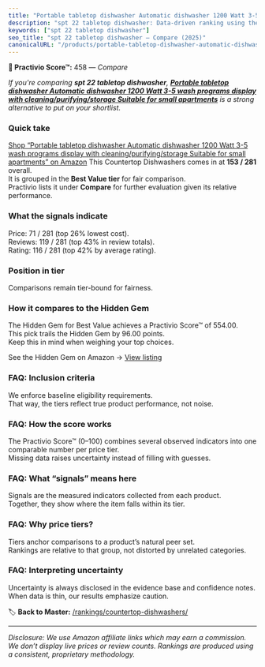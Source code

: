 ```yaml
---
title: "Portable tabletop dishwasher Automatic dishwasher 1200 Watt 3-5 wash programs display with cleaning/purifying/storage Suitable for small apartments"
description: "spt 22 tabletop dishwasher: Data-driven ranking using the Practivio Score™. Positioned by quality, value, demand, findability, momentum."
keywords: ["spt 22 tabletop dishwasher"]
seo_title: "spt 22 tabletop dishwasher — Compare (2025)"
canonicalURL: "/products/portable-tabletop-dishwasher-automatic-dishwasher-1200-watt-3-5-wash-programs-display-with-cleaningpurifyingstorage-suitable-for-small-apartments-B0DY7Q2FRF/"
---
```


**🛒 Practivio Score™:** 458 — _Compare_


*If you're comparing **spt 22 tabletop dishwasher**, **[Portable tabletop dishwasher Automatic dishwasher 1200 Watt 3-5 wash programs display with cleaning/purifying/storage Suitable for small apartments](https://www.amazon.com/dp/B0DY7Q2FRF?tag=practivio-20)** is a strong alternative to put on your shortlist.*
### Quick take
[Shop “Portable tabletop dishwasher Automatic dishwasher 1200 Watt 3-5 wash programs display with cleaning/purifying/storage Suitable for small apartments” on Amazon](https://www.amazon.com/dp/B0DY7Q2FRF?tag=practivio-20)
This Countertop Dishwashers comes in at **153 / 281** overall.  
It is grouped in the **Best Value tier** for fair comparison.  
Practivio lists it under **Compare** for further evaluation given its relative performance.

### What the signals indicate
Price: 71 / 281 (top 26% lowest cost).  
Reviews: 119 / 281 (top 43% in review totals).  
Rating: 116 / 281 (top 42% by average rating).  

### Position in tier
Comparisons remain tier-bound for fairness.

### How it compares to the Hidden Gem
The Hidden Gem for Best Value achieves a Practivio Score™ of 554.00.  
This pick trails the Hidden Gem by 96.00 points.  
Keep this in mind when weighing your top choices.  

See the Hidden Gem on Amazon → [View listing](https://www.amazon.com/dp/B092DBTWCF?tag=practivio-20)

### FAQ: Inclusion criteria
We enforce baseline eligibility requirements.  
That way, the tiers reflect true product performance, not noise.

### FAQ: How the score works
The Practivio Score™ (0–100) combines several observed indicators into one comparable number per price tier.  
Missing data raises uncertainty instead of filling with guesses.

### FAQ: What “signals” means here
Signals are the measured indicators collected from each product.  
Together, they show where the item falls within its tier.

### FAQ: Why price tiers?
Tiers anchor comparisons to a product’s natural peer set.  
Rankings are relative to that group, not distorted by unrelated categories.

### FAQ: Interpreting uncertainty
Uncertainty is always disclosed in the evidence base and confidence notes.  
When data is thin, our results emphasize caution.

<!-- Missing template for Compare/CompareWithinPriceClass -->


🏷️ **Back to Master:** [/rankings/countertop-dishwashers/](/rankings/countertop-dishwashers/)

---
_Disclosure: We use Amazon affiliate links which may earn a commission. We don’t display live prices or review counts. Rankings are produced using a consistent, proprietary methodology._
